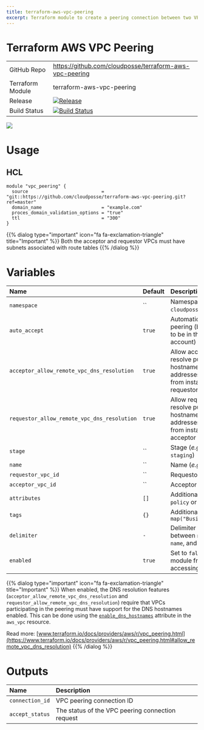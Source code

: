 ```yaml
---
title: terraform-aws-vpc-peering
excerpt: Terraform module to create a peering connection between two VPCs
---
```


# Terraform AWS VPC Peering

|                  |                                                                                                                                                                |
|:-----------------|:---------------------------------------------------------------------------------------------------------------------------------------------------------------|
| GitHub Repo      | <https://github.com/cloudposse/terraform-aws-vpc-peering>                                                                                                      |
| Terraform Module | terraform-aws-vpc-peering                                                                                                                                      |
| Release          | [![Release](https://img.shields.io/github/release/cloudposse/terraform-aws-vpc-peering.svg)](https://github.com/cloudposse/terraform-aws-vpc-peering/releases) |
| Build Status     | [![Build Status](https://travis-ci.org/cloudposse/terraform-aws-vpc-peering.svg?branch=master)](https://travis-ci.org/cloudposse/terraform-aws-vpc-peering)    |

![](/assets/82718b8-vpc-peering.png)

# Usage

## HCL

```hcl
module "vpc_peering" {
  source                           = "git::https://github.com/cloudposse/terraform-aws-vpc-peering.git?ref=master"
  domain_name                      = "example.com"
  proces_domain_validation_options = "true"
  ttl                              = "300"
}
```

{{% dialog type="important" icon="fa fa-exclamation-triangle" title="Important" %}}
Both the acceptor and requestor VPCs must have subnets associated with route tables
{{% /dialog %}}

# Variables

| Name                                        | Default | Description                                                                                                                 | Required |
|:--------------------------------------------|:--------|:----------------------------------------------------------------------------------------------------------------------------|:---------|
| `namespace`                                 | ``      | Namespace (_e.g._ `cp` or `cloudposse`)                                                                                     | Yes      |
| `auto_accept`                               | `true`  | Automatically accept the peering (both VPCs need to be in the same AWS account)                                             | No       |
| `acceptor_allow_remote_vpc_dns_resolution`  | `true`  | Allow acceptor VPC to resolve public DNS hostnames to private IP addresses when queried from instances in the requestor VPC | No       |
| `requestor_allow_remote_vpc_dns_resolution` | `true`  | Allow requestor VPC to resolve public DNS hostnames to private IP addresses when queried from instances in the acceptor VPC | No       |
| `stage`                                     | ``      | Stage (_e.g._ `prod`, `dev`, `staging`)                                                                                     | Yes      |
| `name`                                      | ``      | Name (_e.g._ `app` or `cluster`)                                                                                            | Yes      |
| `requestor_vpc_id`                          | ``      | Requestor VPC ID                                                                                                            | Yes      |
| `acceptor_vpc_id`                           | ``      | Acceptor VPC ID                                                                                                             | Yes      |
| `attributes`                                | `[]`    | Additional attributes (_e.g._ `policy` or `role`)                                                                           | No       |
| `tags`                                      | `{}`    | Additional tags (_e.g._ `map("BusinessUnit","XYZ")`                                                                         | No       |
| `delimiter`                                 | `-`     | Delimiter to be used between `namespace`, `stage`, `name`, and `attributes`                                                 | No       |
| `enabled`                                   | `true`  | Set to `false` to prevent the module from creating or accessing any resources                                               | No       |

{{% dialog type="important" icon="fa fa-exclamation-triangle" title="Important" %}}
When enabled, the DNS resolution features (`acceptor_allow_remote_vpc_dns_resolution` and `requestor_allow_remote_vpc_dns_resolution`) require that VPCs participating in the peering must have support for the DNS hostnames enabled. This can be done using the [`enable_dns_hostnames`](https://www.terraform.io/docs/providers/aws/r/vpc.html#enable_dns_hostnames) attribute in the `aws_vpc` resource.

Read more: [www.terraform.io/docs/providers/aws/r/vpc_peering.html](https://www.terraform.io/docs/providers/aws/r/vpc_peering.html#allow_remote_vpc_dns_resolution)
{{% /dialog %}}


# Outputs

| Name            | Description                                      |
|:----------------|:-------------------------------------------------|
| `connection_id` | VPC peering connection ID                        |
| `accept_status` | The status of the VPC peering connection request |
